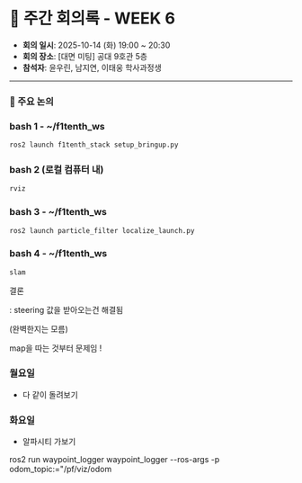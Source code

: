 # 📝 주간 회의록 - WEEK 6

- **회의 일시**: 2025-10-14 (화) 19:00 ~ 20:30
- **회의 장소**: [대면 미팅] 공대 9호관 5층
- **참석자**: 윤우린, 남지연, 이태웅 학사과정생
  
---

### 📍 주요 논의 
### bash 1 - ~/f1tenth_ws

```bash
ros2 launch f1tenth_stack setup_bringup.py
```

### bash 2 (로컬 컴퓨터 내)

```bash
rviz
```

### bash 3 - ~/f1tenth_ws

```bash
ros2 launch particle_filter localize_launch.py
```

### bash 4 - ~/f1tenth_ws

```bash
slam 
```

결론

: steering 값을 받아오는건 해결됨

(완벽한지는 모름)

map을 따는 것부터 문제임 !

### 월요일

- 다 같이 돌려보기

### 화요일

- 알파시티 가보기

ros2 run waypoint_logger waypoint_logger --ros-args -p odom_topic:="/pf/viz/odom
